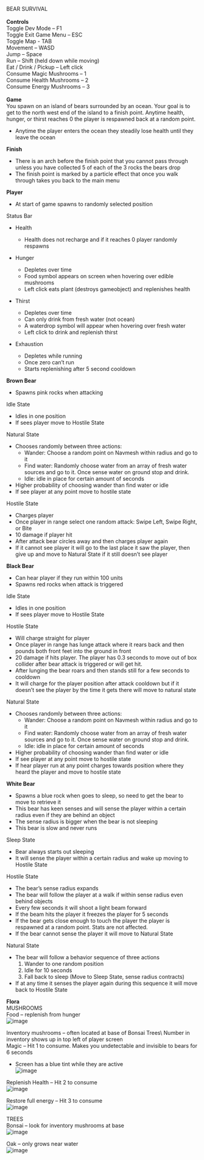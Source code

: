 BEAR SURVIVAL\
\
**Controls**\
Toggle Dev Mode – F1\
Toggle Exit Game Menu – ESC\
Toggle Map - TAB\
Movement – WASD\
Jump – Space\
Run – Shift (held down while moving)\
Eat / Drink / Pickup – Left click\
Consume Magic Mushrooms – 1\
Consume Health Mushrooms – 2\
Consume Energy Mushrooms – 3\
\
**Game**\
You spawn on an island of bears surrounded by an ocean. Your goal is to get to the north west end of the island to a finish point. Anytime health, hunger, or thirst reaches 0 the player is respawned back at a random point. 
-	Anytime the player enters the ocean they steadily lose health until they leave the ocean 
 
**Finish**
-	There is an arch before the finish point that you cannot pass through unless you have collected 5 of each of the 3 rocks the bears drop
-	The finish point is marked by a particle effect that once you walk through takes you back to the main menu
  
**Player** 
-	At start of game spawns to randomly selected position
  
Status Bar

-	Health
    - Health does not recharge and if it reaches 0 player randomly respawns

-	Hunger
    -	Depletes over time
    -	Food symbol appears on screen when hovering over edible mushrooms
    -	Left click eats plant (destroys gameobject) and replenishes health

-	Thirst
    -	Depletes over time
    -	Can only drink from fresh water (not ocean)
    -	A waterdrop symbol will appear when hovering over fresh water
    -	Left click to drink and replenish thirst

-	Exhaustion
    -	Depletes while running
    -	Once zero can’t run
    -	Starts replenishing after 5 second cooldown

**Brown Bear**
-	Spawns pink rocks when attacking
  
Idle State

-	Idles in one position
-	If sees player move to Hostile State
  
Natural State

-	Chooses randomly between three actions: 
    -	Wander: Choose a random point on Navmesh within radius and go to it
    -	Find water: Randomly choose water from an array of fresh water sources and go to it. Once sense water on ground stop and drink.
    -	Idle: idle in place for certain amount of seconds
-	Higher probability of choosing wander than find water or idle
-	If see player at any point move to hostile state
  
Hostile State

-	Charges player
-	Once player in range select one random attack: Swipe Left, Swipe Right, or Bite
-	10 damage if player hit
-	After attack bear circles away and then charges player again
-	If it cannot see player it will go to the last place it saw the player, then give up and move to Natural State if it still doesn’t see player

**Black Bear**
-	Can hear player if they run within 100 units 
-	Spawns red rocks when attack is triggered
  
Idle State

-	Idles in one position
-	If sees player move to Hostile State
  
Hostile State

-	Will charge straight for player
-	Once player in range has lunge attack where it rears back and then pounds both front feet into the ground in front
-	20 damage if hits player. The player has 0.3 seconds to move out of box collider after bear attack is triggered or will get hit.
-	After lunging the bear roars and then stands still for a few seconds to cooldown
-	It will charge for the player position after attack cooldown but if it doesn’t see the player by the time it gets there will move to natural state
  
Natural State

-	Chooses randomly between three actions: 
    -	Wander: Choose a random point on Navmesh within radius and go to it
    -	Find water: Randomly choose water from an array of fresh water sources and go to it. Once sense water on ground stop and drink.
    -	Idle: idle in place for certain amount of seconds
-	Higher probability of choosing wander than find water or idle
-	If see player at any point move to hostile state
-	If hear player run at any point charges towards position where they heard the player and move to hostile state
  
**White Bear**
-	Spawns a blue rock when goes to sleep, so need to get the bear to move to retrieve it
-	This bear has keen senses and will sense the player within a certain radius even if they are behind an object
-	The sense radius is bigger when the bear is not sleeping
-	This bear is slow and never runs
  
Sleep State

-	Bear always starts out sleeping
-	It will sense the player within a certain radius and wake up moving to Hostile State
  
Hostile State

-	The bear’s sense radius expands
-	The bear will follow the player at a walk if within sense radius even behind objects
-	Every few seconds it will shoot a light beam forward
-	If the beam hits the player it freezes the player for 5 seconds
-	If the bear gets close enough to touch the player the player is respawned at a random point. Stats are not affected.
-	If the bear cannot sense the player it will move to Natural State
  
Natural State

-	The bear will follow a behavior sequence of three actions
    1. Wander to one random position
    2. Idle for 10 seconds
    3. Fall back to sleep (Move to Sleep State, sense radius contracts)
-	If at any time it senses the player again during this sequence it will move back to Hostile State
  
**Flora**\
MUSHROOMS\
 Food – replenish from hunger\
 ![image](https://github.com/nnorius/programming_projects/assets/128853412/091e9eab-2d65-431f-b941-e977f5977438)

Inventory mushrooms – often located at base of Bonsai Trees\ 
Number in inventory shows up in top left of player screen\
Magic – Hit 1 to consume. Makes you undetectable and invisible to bears for 6 seconds
-	Screen has a blue tint while they are active\
 ![image](https://github.com/nnorius/programming_projects/assets/128853412/c8ea6b48-ce9e-4c72-a0c1-e5d34366a223)
  
Replenish Health – Hit 2 to consume\
 ![image](https://github.com/nnorius/programming_projects/assets/128853412/ef1a5316-e74f-430e-a4cc-0b45c9157714)

Restore full energy – Hit 3 to consume\
 ![image](https://github.com/nnorius/programming_projects/assets/128853412/79f6bf24-ae06-4ed6-baf8-1a9bb4666af6)

TREES\
Bonsai – look for inventory mushrooms at base\
 ![image](https://github.com/nnorius/programming_projects/assets/128853412/ef92d744-45d1-4cbc-a491-975a381ad9d5)


Oak – only grows near water\
 ![image](https://github.com/nnorius/programming_projects/assets/128853412/58aae5e7-7c41-4e98-b975-87b2a76b1e2c)



